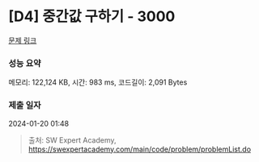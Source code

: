 # [D4] 중간값 구하기 - 3000 

[문제 링크](https://swexpertacademy.com/main/code/problem/problemDetail.do?contestProbId=AV-fO0s6ARoDFAXT) 

### 성능 요약

메모리: 122,124 KB, 시간: 983 ms, 코드길이: 2,091 Bytes

### 제출 일자

2024-01-20 01:48



> 출처: SW Expert Academy, https://swexpertacademy.com/main/code/problem/problemList.do